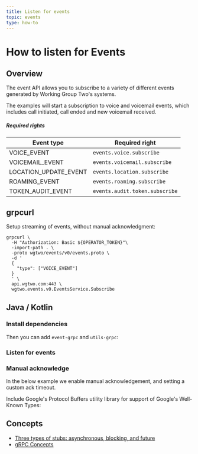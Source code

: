 ```yaml
---
title: Listen for events
topic: events
type: how-to
---
```


# How to listen for Events

## Overview

The event API allows you to subscribe to a variety of different events generated by Working Group Two's systems.

The examples will start a subscription to voice and voicemail events, which includes call initiated, call ended and
new voicemail received.

##### Required rights

| Event type            | Required right                 |
|-----------------------|--------------------------------|
| VOICE_EVENT           | `events.voice.subscribe`       |
| VOICEMAIL_EVENT       | `events.voicemail.subscribe`   |
| LOCATION_UPDATE_EVENT | `events.location.subscribe`    |
| ROAMING_EVENT         | `events.roaming.subscribe`     |
| TOKEN_AUDIT_EVENT     | `events.audit.token.subscribe` |

<slot name="auth" />

## grpcurl

Setup streaming of events, without manual acknowledgment:
```shell script
grpcurl \
  -H "Authorization: Basic ${OPERATOR_TOKEN}"\
  -import-path . \
  -proto wgtwo/events/v0/events.proto \
  -d '
  {
    "type": ["VOICE_EVENT"]
  }
  ' \
  api.wgtwo.com:443 \
  wgtwo.events.v0.EventsService.Subscribe
```

## Java / Kotlin

### Install dependencies
<JitpackDependency />

Then you can add `event-grpc` and `utils-grpc`:

<ClientDependencies :clients="['events-grpc', 'utils-grpc']"/>

### Listen for events
<GithubCode fileUrl="https://github.com/working-group-two/docs.wgtwo.com/blob/master/examples/events/src/main/kotlin/GetEvents.kt" language="kotlin" />

### Manual acknowledge
In the below example we enable manual acknowledgement, and setting a custom ack timeout.

Include Google's Protocol Buffers utility library for support of Google's Well-Known Types:
<ClientDependencies :clients="['protobuf-java-util']"/>

<GithubCode fileUrl="https://github.com/working-group-two/docs.wgtwo.com/blob/master/examples/events/src/main/kotlin/GetEventsManualAck.kt" language="kotlin" />

## Concepts
* [Three types of stubs: asynchronous, blocking, and future](https://grpc.io/docs/reference/java/generated-code/)
* [gRPC Concepts](https://grpc.io/docs/guides/concepts/)
